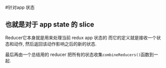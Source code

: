 #针对app 状态

## 也就是对于 app state 的 slice


Reducer它本身就是用来处理当前 redux app 状态的
而它的定义就是接收一个状态和动作, 然后返回该动作影响之后的新的状态.


最后再由一个总结用的 reducer 把所有的状态收集`combineReducers()`函数到一起. 
